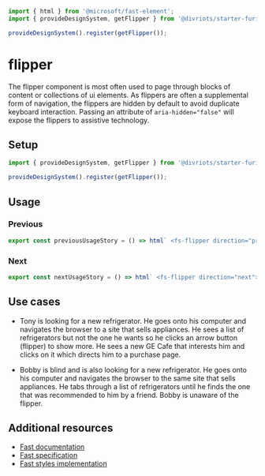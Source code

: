 ```js script
import { html } from '@microsoft/fast-element';
import { provideDesignSystem, getFlipper } from '@divriots/starter-furious';

provideDesignSystem().register(getFlipper());
```

# flipper

The flipper component is most often used to page through blocks of content or collections of ui elements. As flippers are often a supplemental form of navigation, the flippers are hidden by default to avoid duplicate keyboard interaction. Passing an attribute of `aria-hidden="false"` will expose the flippers to assistive technology.

## Setup

```ts
import { provideDesignSystem, getFlipper } from '@divriots/starter-furious';

provideDesignSystem().register(getFlipper());
```

## Usage

### Previous

```js preview-story
export const previousUsageStory = () => html` <fs-flipper direction="previous"></fs-flipper> `;
```

### Next

```js preview-story
export const nextUsageStory = () => html` <fs-flipper direction="next"></fs-flipper> `;
```

## Use cases

- Tony is looking for a new refrigerator. He goes onto his computer and navigates the browser to a site that sells appliances. He sees a list of refrigerators but not the one he wants so he clicks an arrow button (flipper) to show more. He sees a new GE Cafe that interests him and clicks on it which directs him to a purchase page.

- Bobby is blind and is also looking for a new refrigerator. He goes onto his computer and navigates the browser to the same site that sells appliances. He tabs through a list of refrigerators until he finds the one that was recommended to him by a friend. Bobby is unaware of the flipper.

## Additional resources

- [Fast documentation](https://github.com/microsoft/fast/blob/master/packages/web-components/fast-foundation/src/flipper/README.md)
- [Fast specification](https://github.com/microsoft/fast/blob/master/packages/web-components/fast-foundation/src/flipper/flipper.spec.md)
- [Fast styles implementation](https://github.com/microsoft/fast/blob/master/packages/web-components/fast-components/src/flipper/flipper.styles.ts)
